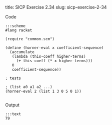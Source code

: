 title: SICP Exercise 2.34
slug: sicp-exercise-2-34

Code
```
:::scheme
#lang racket

(require "common.scm")

(define (horner-eval x coefficient-sequence)
  (accumulate
   (lambda (this-coeff higher-terms) 
     (+ this-coeff (* x higher-terms)))
   0
   coefficient-sequence))

; tests

; (list a0 a1 a2 ...)
(horner-eval 2 (list 1 3 0 5 0 1))


```

Output
```
:::text
79
```
